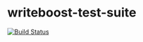 # writeboost-test-suite

[![Build Status](https://travis-ci.org/akiradeveloper/dmtest.svg?branch=develop)](https://travis-ci.org/akiradeveloper/writeboost-test-suite)
